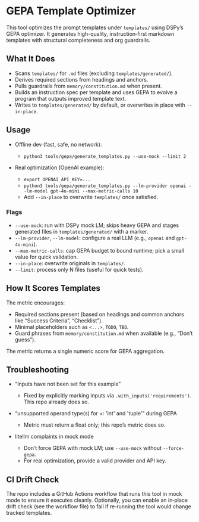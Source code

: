 # GEPA Template Optimizer

This tool optimizes the prompt templates under `templates/` using DSPy’s GEPA optimizer. It generates high-quality, instruction‑first markdown templates with structural completeness and org guardrails.

## What It Does

- Scans `templates/` for `.md` files (excluding `templates/generated/`).
- Derives required sections from headings and anchors.
- Pulls guardrails from `memory/constitution.md` when present.
- Builds an instruction spec per template and uses GEPA to evolve a program that outputs improved template text.
- Writes to `templates/generated/` by default, or overwrites in place with `--in-place`.

## Usage

- Offline dev (fast, safe, no network):
  - `python3 tools/gepa/generate_templates.py --use-mock --limit 2`

- Real optimization (OpenAI example):
  - `export OPENAI_API_KEY=...`
  - `python3 tools/gepa/generate_templates.py --lm-provider openai --lm-model gpt-4o-mini --max-metric-calls 10`
  - Add `--in-place` to overwrite `templates/` once satisfied.

### Flags

- `--use-mock`: run with DSPy mock LM; skips heavy GEPA and stages generated files in `templates/generated/` with a marker.
- `--lm-provider`, `--lm-model`: configure a real LLM (e.g., `openai` and `gpt-4o-mini`).
- `--max-metric-calls`: cap GEPA budget to bound runtime; pick a small value for quick validation.
- `--in-place`: overwrite originals in `templates/`.
- `--limit`: process only N files (useful for quick tests).

## How It Scores Templates

The metric encourages:
- Required sections present (based on headings and common anchors like “Success Criteria”, “Checklist”).
- Minimal placeholders such as `<...>`, `TODO`, `TBD`.
- Guard phrases from `memory/constitution.md` when available (e.g., “Don’t guess”).

The metric returns a single numeric score for GEPA aggregation.

## Troubleshooting

- “Inputs have not been set for this example”
  - Fixed by explicitly marking inputs via `.with_inputs('requirements')`. This repo already does so.

- “unsupported operand type(s) for +: 'int' and 'tuple'” during GEPA
  - Metric must return a float only; this repo’s metric does so.

- litellm complaints in mock mode
  - Don’t force GEPA with mock LM; use `--use-mock` without `--force-gepa`.
  - For real optimization, provide a valid provider and API key.

## CI Drift Check

The repo includes a GitHub Actions workflow that runs this tool in mock mode to ensure it executes cleanly. Optionally, you can enable an in‑place drift check (see the workflow file) to fail if re‑running the tool would change tracked templates.

